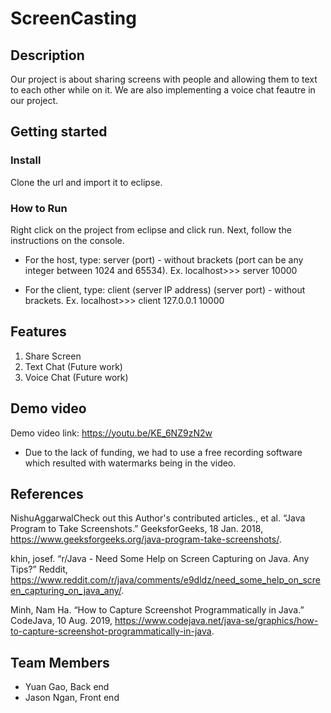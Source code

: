 # ScreenCasting

## Description

Our project is about sharing screens with people and allowing them to text to each other while on it. We are also implementing a voice chat feautre in our project. 

## Getting started

### Install
Clone the url and import it to eclipse.


### How to Run

Right click on the project from eclipse and click run.
Next, follow the instructions on the console.

* For the host, type: server (port) - without brackets (port can be any integer between 1024 and 65534).	Ex. localhost>>> server 10000
 	
* For the client, type: client (server IP address) (server port) - without brackets.	Ex. localhost>>> client 127.0.0.1 10000

## Features 

1. Share Screen
2. Text Chat (Future work)
3. Voice Chat (Future work)

## Demo video

Demo video link: https://youtu.be/KE_6NZ9zN2w
* Due to the lack of funding, we had to use a free recording software which resulted with watermarks being in the video.

## References

NishuAggarwalCheck out this Author's contributed articles., et al. “Java Program to Take Screenshots.” GeeksforGeeks, 18 Jan. 2018, https://www.geeksforgeeks.org/java-program-take-screenshots/.

khin, josef. “r/Java - Need Some Help on Screen Capturing on Java. Any Tips?” Reddit, https://www.reddit.com/r/java/comments/e9dldz/need_some_help_on_screen_capturing_on_java_any/.

Minh, Nam Ha. “How to Capture Screenshot Programmatically in Java.” CodeJava, 10 Aug. 2019, https://www.codejava.net/java-se/graphics/how-to-capture-screenshot-programmatically-in-java.

## Team Members

* Yuan Gao, Back end
* Jason Ngan, Front end
